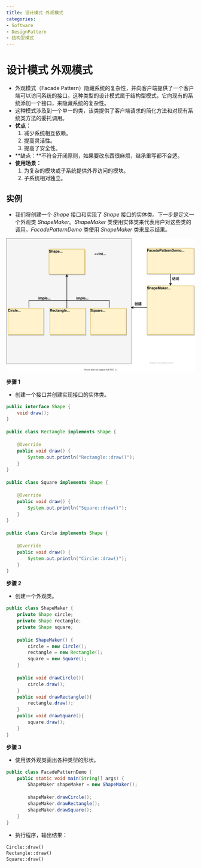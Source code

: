 ```yaml
---
title: 设计模式 外观模式
categories:
- Software
- DesignPattern
- 结构型模式
---
```

# 设计模式 外观模式

- 外观模式（Facade Pattern）隐藏系统的复杂性，并向客户端提供了一个客户端可以访问系统的接口。这种类型的设计模式属于结构型模式，它向现有的系统添加一个接口，来隐藏系统的复杂性。
- 这种模式涉及到一个单一的类，该类提供了客户端请求的简化方法和对现有系统类方法的委托调用。
- **优点：** 
    1. 减少系统相互依赖。 
    2. 提高灵活性。 
    3. 提高了安全性。
- **缺点：**不符合开闭原则，如果要改东西很麻烦，继承重写都不合适。
- **使用场景：** 
    1. 为复杂的模块或子系统提供外界访问的模块。
    2. 子系统相对独立。

## 实例

- 我们将创建一个 *Shape* 接口和实现了 *Shape* 接口的实体类。下一步是定义一个外观类 *ShapeMaker*。*ShapeMaker* 类使用实体类来代表用户对这些类的调用。*FacadePatternDemo* 类使用 *ShapeMaker* 类来显示结果。

![外观模式的 UML 图](https://raw.githubusercontent.com/LuShan123888/Files/main/Pictures/20201015-facade.svg)

**步骤 1**

- 创建一个接口并创建实现接口的实体类。

```java
public interface Shape {
    void draw();
}

public class Rectangle implements Shape {

    @Override
    public void draw() {
        System.out.println("Rectangle::draw()");
    }
}

public class Square implements Shape {

    @Override
    public void draw() {
        System.out.println("Square::draw()");
    }
}

public class Circle implements Shape {

    @Override
    public void draw() {
        System.out.println("Circle::draw()");
    }
}
```

**步骤 2**

- 创建一个外观类。

```java
public class ShapeMaker {
    private Shape circle;
    private Shape rectangle;
    private Shape square;

    public ShapeMaker() {
        circle = new Circle();
        rectangle = new Rectangle();
        square = new Square();
    }

    public void drawCircle(){
        circle.draw();
    }
    public void drawRectangle(){
        rectangle.draw();
    }
    public void drawSquare(){
        square.draw();
    }
}
```

**步骤 3**

- 使用该外观类画出各种类型的形状。

```java
public class FacadePatternDemo {
    public static void main(String[] args) {
        ShapeMaker shapeMaker = new ShapeMaker();

        shapeMaker.drawCircle();
        shapeMaker.drawRectangle();
        shapeMaker.drawSquare();      
    }
}
```

- 执行程序，输出结果：

```
Circle::draw()
Rectangle::draw()
Square::draw()
```
